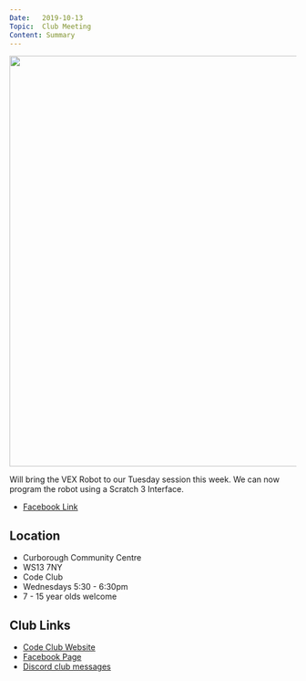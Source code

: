 ```yaml
---
Date:   2019-10-13
Topic:  Club Meeting
Content: Summary
---
```

[<img width="960px" height="720" src="https://scontent.fbhx6-1.fna.fbcdn.net/v/t1.6435-9/73205514_2306362122824208_8490754197883453440_n.jpg?_nc_cat=103&ccb=1-7&_nc_sid=dd63ad&_nc_ohc=ZwhwjIYUFv0AX98BVOD&_nc_ht=scontent.fbhx6-1.fna&edm=AKK4YLsEAAAA&oh=00_AfDivCkwtSZ1qaKf3HdBbF771cRZ_R8fmT7lF20VrWQhPQ&oe=654E1DFC"/>](https://scontent.fbhx6-1.fna.fbcdn.net/v/t1.6435-9/73205514_2306362122824208_8490754197883453440_n.jpg?_nc_cat=103&ccb=1-7&_nc_sid=dd63ad&_nc_ohc=ZwhwjIYUFv0AX98BVOD&_nc_ht=scontent.fbhx6-1.fna&edm=AKK4YLsEAAAA&oh=00_AfDivCkwtSZ1qaKf3HdBbF771cRZ_R8fmT7lF20VrWQhPQ&oe=654E1DFC)

Will bring the VEX Robot to our Tuesday session this week. We can now program the robot using a Scratch 3 Interface.

* [Facebook Link](https://www.facebook.com/1481985248595237/posts/2306364072824013/)

## Location

* Curborough Community Centre
* WS13 7NY
* Code Club
* Wednesdays 5:30 - 6:30pm
* 7 - 15 year olds welcome

## Club Links

* [Code Club Website](https://lichfield-code-club.github.io/)
* [Facebook Page](https://www.facebook.com/LichfieldCoders)
* [Discord club messages](https://discord.gg/szz6xGK)
